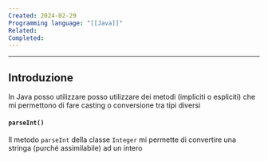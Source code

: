 ```yaml
---
Created: 2024-02-29
Programming language: "[[Java]]"
Related: 
Completed:
---
```

---
## Introduzione
In Java posso utilizzare posso utilizzare dei metodi (impliciti o espliciti) che mi permettono di fare casting o conversione tra tipi diversi

#### `parseInt()`
Il metodo `parseInt` della classe `Integer` mi permette di convertire una stringa (purché assimilabile) ad un intero
